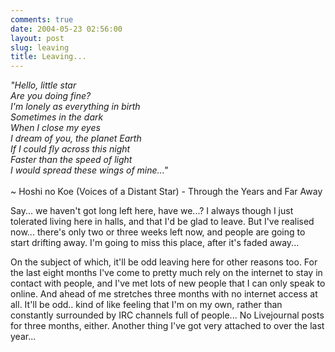 ```yaml
---
comments: true
date: 2004-05-23 02:56:00
layout: post
slug: leaving
title: Leaving...
---
```


*"Hello, little star  <br/>
Are you doing fine?  <br/>
I'm lonely as everything in birth  <br/>
Sometimes in the dark  <br/>
When I close my eyes  <br/>
I dream of you, the planet Earth  <br/>
If I could fly across this night  <br/>
Faster than the speed of light  <br/>
I would spread these wings of mine..."*<br/>  
~ Hoshi no Koe (Voices of a Distant Star) - Through the Years and Far Away

Say... we haven't got long left here, have we...?  I always though I just tolerated living here in halls, and that I'd be glad to leave.  But I've realised now... there's only two or three weeks left now, and people are going to start drifting away.  I'm going to miss this place, after it's faded away...  

On the subject of which, it'll be odd leaving here for other reasons too.  For the last eight months I've come to pretty much rely on the internet to stay in contact with people, and I've met lots of new people that I can only speak to online.  And ahead of me stretches three months with no internet access at all.  It'll be odd.. kind of like feeling that I'm on my own, rather than constantly surrounded by IRC channels full of people...  No Livejournal posts for three months, either.  Another thing I've got very attached to over the last year...
